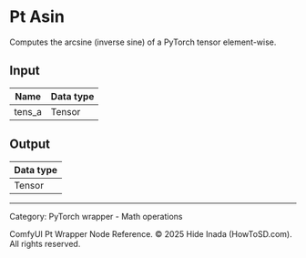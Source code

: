 # Pt Asin
Computes the arcsine (inverse sine) of a PyTorch tensor element-wise.

## Input
| Name | Data type |
|---|---|
| tens_a | Tensor |

## Output
| Data type |
|---|
| Tensor |

<HR>
Category: PyTorch wrapper - Math operations

ComfyUI Pt Wrapper Node Reference. © 2025 Hide Inada (HowToSD.com). All rights reserved.
